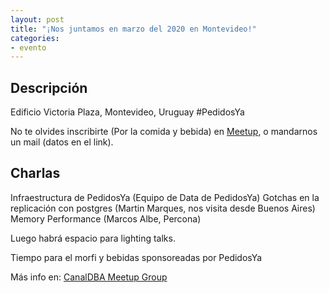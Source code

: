 ```yaml
---
layout: post
title: "¡Nos juntamos en marzo del 2020 en Montevideo!" 
categories:
- evento
---
```


## Descripción


Edificio Victoria Plaza, Montevideo, Uruguay #PedidosYa

No te olvides inscribirte (Por la comida y bebida) en [Meetup](https://www.meetup.com/CanalDBA-Meetup-Group/), o mandarnos un mail (datos en el link).


## Charlas

Infraestructura de PedidosYa (Equipo de Data de PedidosYa)
Gotchas en la replicación con postgres (Martin Marques, nos visita desde Buenos Aires)
Memory Performance (Marcos Albe, Percona)

Luego habrá espacio para lighting talks.

Tiempo para el morfi y bebidas sponsoreadas por PedidosYa


Más info en: <a href="https://www.meetup.com/CanalDBA-Meetup-Group/">CanalDBA Meetup Group</a>
